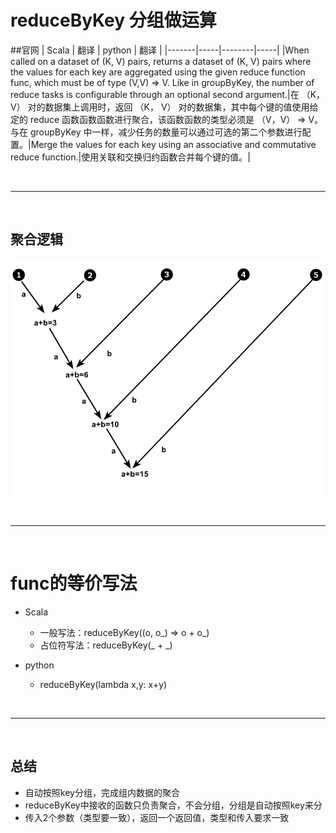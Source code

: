 # reduceByKey  分组做运算

##官网
| Scala | 翻译  | python | 翻译  |
|-------|-----|--------|-----|
|When called on a dataset of (K, V) pairs, returns a dataset of (K, V) pairs where the values for each key are aggregated using the given reduce function func, which must be of type (V,V) => V. Like in groupByKey, the number of reduce tasks is configurable through an optional second argument.|在 （K， V） 对的数据集上调用时，返回 （K， V） 对的数据集，其中每个键的值使用给定的 reduce 函数函数函数进行聚合，该函数函数的类型必须是 （V，V） => V。与在 groupByKey 中一样，减少任务的数量可以通过可选的第二个参数进行配置。|Merge the values for each key using an associative and commutative reduce function.|使用关联和交换归约函数合并每个键的值。|

<br/>

---

<br>


## 聚合逻辑
![reduceByKey](../../../../../Image/reduceByKey.png "reduceByKey")

<br/>

---

<br>

# func的等价写法
- Scala
   -  一般写法：reduceByKey((o, o_) => o + o_)
   -  占位符写法：reduceByKey(_ + _)

- python 
   - reduceByKey(lambda x,y: x+y)

<br>

---

<br>

## 总结
- 自动按照key分组，完成组内数据的聚合
- reduceByKey中接收的函数只负责聚合，不会分组，分组是自动按照key来分
- 传入2个参数（类型要一致），返回一个返回值，类型和传入要求一致




